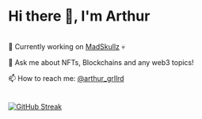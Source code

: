 # Hi there 👋, I'm Arthur

<!--
**minimoz/minimoz** is a ✨ _special_ ✨ repository because its `README.md` (this file) appears on your GitHub profile.

Here are some ideas to get you started:

- 🔭 I’m currently working on ...
- 🌱 I’m currently learning ...
- 👯 I’m looking to collaborate on ...
- 🤔 I’m looking for help with ...
- 💬 Ask me about ...
- 📫 How to reach me: ...
- 😄 Pronouns: ...
- ⚡ Fun fact: ...
-->
\
🔭 Currently working on <a href="https://madskullz.io" target="_blank">MadSkullz</a> 💀

💬 Ask me about NFTs, Blockchains and any web3 topics!

📫 How to reach me: <a href="https://twitter.com/arthur_grllrd" target="_blank">@arthur_grllrd</a>
\
\
\
[![GitHub Streak](https://github-readme-streak-stats.herokuapp.com?user=minimoz&theme=dark&hide_border=true&date_format=M%20j%5B%2C%20Y%5D)](https://git.io/streak-stats)

